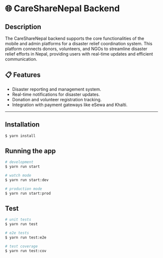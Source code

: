 <p align="center">
  <h1>🌐 CareShareNepal Backend</h1>
</p>

## Description

The CareShareNepal backend supports the core functionalities of the mobile and admin platforms for a disaster relief coordination system. This platform connects donors, volunteers, and NGOs to streamline disaster relief efforts in Nepal, providing users with real-time updates and efficient communication.

## 📋 Features

- Disaster reporting and management system.
- Real-time notifications for disaster updates.
- Donation and volunteer registration tracking.
- Integration with payment gateways like eSewa and Khalti.

---

## Installation

```bash
$ yarn install
```

## Running the app

```bash
# development
$ yarn run start

# watch mode
$ yarn run start:dev

# production mode
$ yarn run start:prod
```

## Test

```bash
# unit tests
$ yarn run test

# e2e tests
$ yarn run test:e2e

# test coverage
$ yarn run test:cov
```




